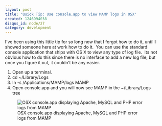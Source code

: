 ```yaml
--- 
layout: post
title: "Quick Tip: Use console.app to view MAMP logs in OSX"
created: 1246994038
disqus_id: node/27
category: development
---
```

I've been using this little tip for so long now that I forgot how to do it, until I showed someone here at work how to do it.  You can use the standard console application that ships with OS X to view any type of log file.  Its not obvious how to do this since there is no interface to add a new log file, but once you figure it out, it couldn't be any easier.

1. Open up a terminal.
2. cd ~/Library/Logs
3. ln -s /Applications/MAMP/logs MAMP
4. Open console.app and you will now see MAMP in the ~/Library/Logs tree

<figure>
  <img src="http://img.skitch.com/20090707-ems6pbtcy9k6e7bn4m8k2nft9t.jpg" alt="OSX console.app displaying Apache, MySQL and PHP error logs from MAMP" />
  <figcaption>OSX console.app displaying Apache, MySQL and PHP error logs from MAMP</figcaption>
</figure>